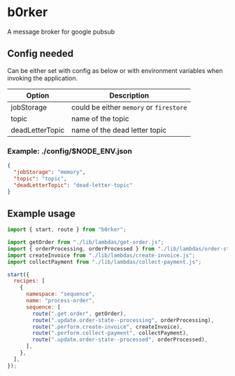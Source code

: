 # b0rker

A message broker for google pubsub

## Config needed

Can be either set with config as below or with environment variables when invoking the application.

| Option          | Description                             |
| --------------- | --------------------------------------- |
| jobStorage      | could be either `memory` or `firestore` |
| topic           | name of the topic                       |
| deadLetterTopic | name of the dead letter topic           |

### Example: ./config/$NODE_ENV.json

```json
{
  "jobStorage": "memory",
  "topic": "topic",
  "deadLetterTopic": "dead-letter-topic"
}
```

## Example usage

```js
import { start, route } from "b0rker";

import getOrder from "./lib/lambdas/get-order.js";
import { orderProcessing, orderProcessed } from "./lib/lambdas/order-state.js";
import createInvoice from "./lib/lambdas/create-invoice.js";
import collectPayment from "./lib/lambdas/collect-payment.js";

start({
  recipes: [
    {
      namespace: "sequence",
      name: "process-order",
      sequence: [
        route(".get.order", getOrder),
        route(".update.order-state--processing", orderProcessing),
        route(".perform.create-invoice", createInvoice),
        route(".perform.collect-payment", collectPayment),
        route(".update.order-state--processed", orderProcessed),
      ],
    },
  ],
});
```
